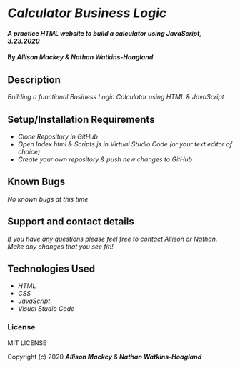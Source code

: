 # _Calculator Business Logic_

#### _A practice HTML website to build a calculator using JavaScript, 3.23.2020_

#### By _**Allison Mackey & Nathan Watkins-Hoagland**_

## Description

_Building a functional Business Logic Calculator using HTML & JavaScript_

## Setup/Installation Requirements

* _Clone Repository in GitHub_
* _Open Index.html & Scripts.js in Virtual Studio Code (or your text editor of choice)_
* _Create your own repository & push new changes to GitHub_

## Known Bugs

_No known bugs at this time_

## Support and contact details

_If you have any questions please feel free to contact Allison or Nathan. Make any changes that you see fit!!_

## Technologies Used

* _HTML_
* _CSS_
* _JavaScript_
* _Visual Studio Code_

### License

MIT LICENSE

Copyright (c) 2020 **_Allison Mackey & Nathan Watkins-Hoagland_**
